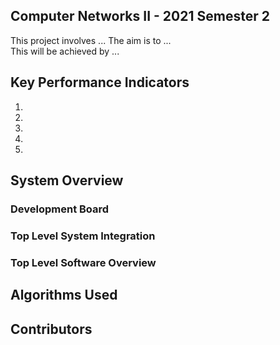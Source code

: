 ## Computer Networks II - 2021 Semester 2

This project involves ... The aim is to ... <br /> 
This will be achieved by ... <br />

## Key Performance Indicators


1.

2.

3. 

4. 

5.


## System Overview

### Development Board<br />
### Top Level System Integration <br />
### Top Level Software Overview<br />
## Algorithms Used <br />

## Contributors <br />
